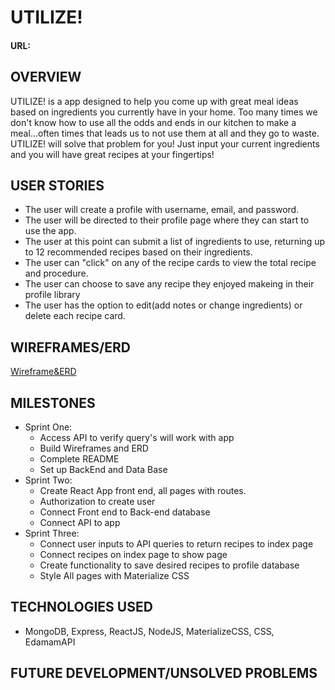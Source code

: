 # UTILIZE!
#### URL: 

## OVERVIEW
UTILIZE! is a app designed to help you come up with great meal ideas based on ingredients you currently have in your home.  Too many times we don't know how to use all the odds and ends in our kitchen to make a meal...often times that leads us to not use them at all and they go to waste.  UTILIZE! will solve that problem for you!  Just input your current ingredients and you will have great recipes at your fingertips! 

## USER STORIES
- The user will create a profile with username, email, and password.
- The user will be directed to their profile page where they can start to use the app.
- The user at this point can submit a list of ingredients to use, returning up to 12 recommended recipes based on their ingredients.
- The user can "click" on any of the recipe cards to view the total recipe and procedure.
- The user can choose to save any recipe they enjoyed makeing in their profile library
- The user has the option to edit(add notes or change ingredients) or delete each recipe card.

## WIREFRAMES/ERD
[Wireframe&ERD](https://drive.google.com/drive/folders/1pO9uYrIy-cYAGX7jRPPL2V7pbBsOnU-g?usp=sharing)

## MILESTONES
- Sprint One:
    * Access API to verify query's will work with app
    * Build Wireframes and ERD
    * Complete README
    * Set up BackEnd and Data Base
- Sprint Two:
    * Create React App front end, all pages with routes.
    * Authorization to create user
    * Connect Front end to Back-end database
    * Connect API to app
- Sprint Three: 
    * Connect user inputs to API queries to return recipes to index page
    * Connect recipes on index page to show page
    * Create functionality to save desired recipes to profile database
    * Style All pages with Materialize CSS
    
## TECHNOLOGIES USED
- MongoDB, Express, ReactJS, NodeJS, MaterializeCSS, CSS, EdamamAPI
## FUTURE DEVELOPMENT/UNSOLVED PROBLEMS


